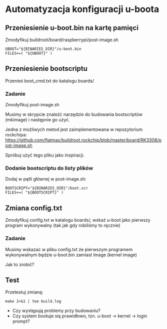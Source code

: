 # Automatyzacja konfiguracji u-boota

## Przeniesienie u-boot.bin na kartę pamięci

Zmodyfikuj buildroot/board/raspberrypi/post-image.sh

    UBOOT="${BINARIES_DIR}"/u-boot.bin
    FILES+=( "${UBOOT}" )

## Przeniesienie bootscriptu

Przenieś boot_cmd.txt do katalogu boards/<PLATFORMA>

### Zadanie

Zmodyfikuj post-image.sh

Musimy w skrypcie znaleźć narzędzie do budowania bootscriptów (mkimage) i następnie go użyć.

Jedna z możliwych metod jest zaimplementowana w repozytorium rockchipa: https://github.com/flatmax/buildroot.rockchip/blob/master/board/RK3308/post-image.sh 

Spróbuj użyć tego pliku jako inspiracji.

### Dodanie bootscriptu do listy plików

Dodaj w pętli głównej w post-image.sh:

    BOOTSCRIPT="${BINARIES_DIR}"/boot.scr
    FILES+=( "${BOOTSCRIPT}" )

## Zmiana config.txt

Zmodyfikuj config.txt w katalogu boards/, wskaż u-boot jako pierwszy program wykonywalny (tak jak gdy robiliśmy to ręcznie)

### Zadanie

Musimy wskazać w pliku config.txt że pierwszym programem wykonywalnym będzie u-boot.bin zamiast Image (kernel image)

Jak to zrobić?

## Test

Przetestuj zmianę:

    make 2>&1 | tee build.log

- Czy występują problemy przy budowaniu?
- Czy system bootuje się prawidłowo, tzn. u-boot -> kernel -> login prompt? 